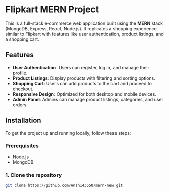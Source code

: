
# Flipkart MERN Project

This is a full-stack e-commerce web application built using the **MERN** stack (MongoDB, Express, React, Node.js). It replicates a shopping experience similar to Flipkart with features like user authentication, product listings, and a shopping cart.

## Features

- **User Authentication**: Users can register, log in, and manage their profile.
- **Product Listings**: Display products with filtering and sorting options.
- **Shopping Cart**: Users can add products to the cart and proceed to checkout.
- **Responsive Design**: Optimized for both desktop and mobile devices.
- **Admin Panel**: Admins can manage product listings, categories, and user orders.

## Installation

To get the project up and running locally, follow these steps:

### Prerequisites

- Node.js
- MongoDB

### 1. Clone the repository

```bash
git clone https://github.com/Ansh143550/mern-new.git

